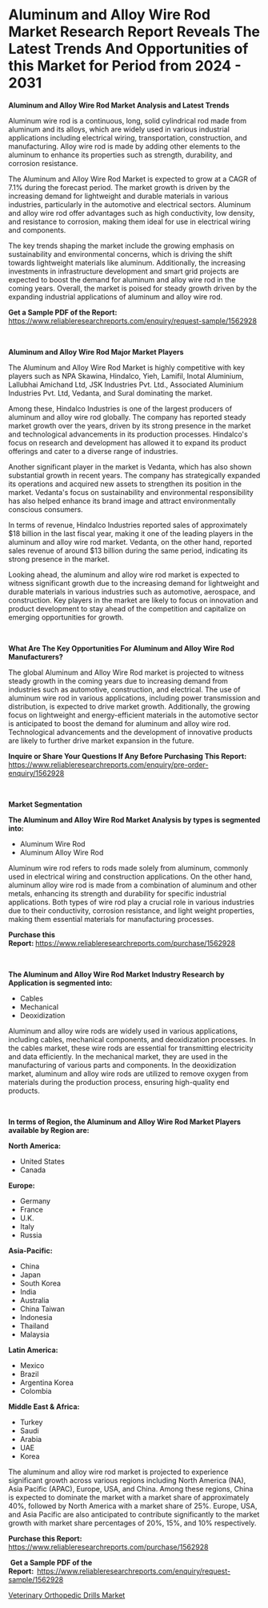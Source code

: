 <p><h1>Aluminum and Alloy Wire Rod Market Research Report Reveals The Latest Trends And Opportunities of this Market for Period from 2024 - 2031</h1></p><p><strong>Aluminum and Alloy Wire Rod Market Analysis and Latest Trends</strong></p>
<p><p>Aluminum wire rod is a continuous, long, solid cylindrical rod made from aluminum and its alloys, which are widely used in various industrial applications including electrical wiring, transportation, construction, and manufacturing. Alloy wire rod is made by adding other elements to the aluminum to enhance its properties such as strength, durability, and corrosion resistance.</p><p>The Aluminum and Alloy Wire Rod Market is expected to grow at a CAGR of 7.1% during the forecast period. The market growth is driven by the increasing demand for lightweight and durable materials in various industries, particularly in the automotive and electrical sectors. Aluminum and alloy wire rod offer advantages such as high conductivity, low density, and resistance to corrosion, making them ideal for use in electrical wiring and components.</p><p>The key trends shaping the market include the growing emphasis on sustainability and environmental concerns, which is driving the shift towards lightweight materials like aluminum. Additionally, the increasing investments in infrastructure development and smart grid projects are expected to boost the demand for aluminum and alloy wire rod in the coming years. Overall, the market is poised for steady growth driven by the expanding industrial applications of aluminum and alloy wire rod.</p></p>
<p><strong>Get a Sample PDF of the Report:&nbsp;</strong> <a href="https://www.reliableresearchreports.com/enquiry/request-sample/1562928">https://www.reliableresearchreports.com/enquiry/request-sample/1562928</a></p>
<p>&nbsp;</p>
<p><strong>Aluminum and Alloy Wire Rod Major Market Players</strong></p>
<p><p>The Aluminum and Alloy Wire Rod Market is highly competitive with key players such as NPA Skawina, Hindalco, Yieh, Lamifil, Inotal Aluminium, Lallubhai Amichand Ltd, JSK Industries Pvt. Ltd., Associated Aluminium Industries Pvt. Ltd, Vedanta, and Sural dominating the market.  </p><p>Among these, Hindalco Industries is one of the largest producers of aluminum and alloy wire rod globally. The company has reported steady market growth over the years, driven by its strong presence in the market and technological advancements in its production processes. Hindalco's focus on research and development has allowed it to expand its product offerings and cater to a diverse range of industries.  </p><p>Another significant player in the market is Vedanta, which has also shown substantial growth in recent years. The company has strategically expanded its operations and acquired new assets to strengthen its position in the market. Vedanta's focus on sustainability and environmental responsibility has also helped enhance its brand image and attract environmentally conscious consumers.  </p><p>In terms of revenue, Hindalco Industries reported sales of approximately $18 billion in the last fiscal year, making it one of the leading players in the aluminum and alloy wire rod market. Vedanta, on the other hand, reported sales revenue of around $13 billion during the same period, indicating its strong presence in the market.  </p><p>Looking ahead, the aluminum and alloy wire rod market is expected to witness significant growth due to the increasing demand for lightweight and durable materials in various industries such as automotive, aerospace, and construction. Key players in the market are likely to focus on innovation and product development to stay ahead of the competition and capitalize on emerging opportunities for growth.</p></p>
<p>&nbsp;</p>
<p><strong>What Are The Key Opportunities For Aluminum and Alloy Wire Rod Manufacturers?</strong></p>
<p><p>The global Aluminum and Alloy Wire Rod market is projected to witness steady growth in the coming years due to increasing demand from industries such as automotive, construction, and electrical. The use of aluminum wire rod in various applications, including power transmission and distribution, is expected to drive market growth. Additionally, the growing focus on lightweight and energy-efficient materials in the automotive sector is anticipated to boost the demand for aluminum and alloy wire rod. Technological advancements and the development of innovative products are likely to further drive market expansion in the future.</p></p>
<p><strong>Inquire or Share Your Questions If Any Before Purchasing This Report:</strong> <a href="https://www.reliableresearchreports.com/enquiry/pre-order-enquiry/1562928">https://www.reliableresearchreports.com/enquiry/pre-order-enquiry/1562928</a></p>
<p>&nbsp;</p>
<p><strong>Market Segmentation</strong></p>
<p><strong>The Aluminum and Alloy Wire Rod Market Analysis by types is segmented into:</strong></p>
<p><ul><li>Aluminum Wire Rod</li><li>Aluminum Alloy Wire Rod</li></ul></p>
<p><p>Aluminum wire rod refers to rods made solely from aluminum, commonly used in electrical wiring and construction applications. On the other hand, aluminum alloy wire rod is made from a combination of aluminum and other metals, enhancing its strength and durability for specific industrial applications. Both types of wire rod play a crucial role in various industries due to their conductivity, corrosion resistance, and light weight properties, making them essential materials for manufacturing processes.</p></p>
<p><strong>Purchase this Report:&nbsp;</strong><a href="https://www.reliableresearchreports.com/purchase/1562928">https://www.reliableresearchreports.com/purchase/1562928</a></p>
<p>&nbsp;</p>
<p><strong>The Aluminum and Alloy Wire Rod Market Industry Research by Application is segmented into:</strong></p>
<p><ul><li>Cables</li><li>Mechanical</li><li>Deoxidization</li></ul></p>
<p><p>Aluminum and alloy wire rods are widely used in various applications, including cables, mechanical components, and deoxidization processes. In the cables market, these wire rods are essential for transmitting electricity and data efficiently. In the mechanical market, they are used in the manufacturing of various parts and components. In the deoxidization market, aluminum and alloy wire rods are utilized to remove oxygen from materials during the production process, ensuring high-quality end products.</p></p>
<p>&nbsp;</p>
<p><strong>In terms of Region, the Aluminum and Alloy Wire Rod Market Players available by Region are:</strong></p>
<p>
    <p> <strong> North America: </strong>
        <ul>
            <li>United States</li>
            <li>Canada</li>
        </ul>
        </p> 
    <p> <strong> Europe: </strong>
        <ul>
            <li>Germany</li>
            <li>France</li>
            <li>U.K.</li>
            <li>Italy</li>
            <li>Russia</li>
        </ul>
        </p> 
    <p> <strong> Asia-Pacific: </strong>
        <ul>
            <li>China</li>
            <li>Japan</li>
            <li>South Korea</li>
            <li>India</li>
            <li>Australia</li>
            <li>China Taiwan</li>
            <li>Indonesia</li>
            <li>Thailand</li>
            <li>Malaysia</li>
        </ul>
        </p> 
    <p> <strong> Latin America: </strong>
        <ul>
            <li>Mexico</li>
            <li>Brazil</li>
            <li>Argentina Korea</li>
            <li>Colombia</li>
        </ul>
        </p> 
    <p> <strong> Middle East & Africa: </strong>
        <ul>
            <li>Turkey</li>
            <li>Saudi</li>
            <li>Arabia</li>
            <li>UAE</li>
            <li>Korea</li>
        </ul>
    </p>
    </p>
<p><p>The aluminum and alloy wire rod market is projected to experience significant growth across various regions including North America (NA), Asia Pacific (APAC), Europe, USA, and China. Among these regions, China is expected to dominate the market with a market share of approximately 40%, followed by North America with a market share of 25%. Europe, USA, and Asia Pacific are also anticipated to contribute significantly to the market growth with market share percentages of 20%, 15%, and 10% respectively.</p></p>
<p><strong>Purchase this Report: </strong><a href="https://www.reliableresearchreports.com/purchase/1562928">https://www.reliableresearchreports.com/purchase/1562928</a></p>
<p>&nbsp;<strong>Get a Sample PDF of the Report:&nbsp;&nbsp;</strong><a href="https://www.reliableresearchreports.com/enquiry/request-sample/1562928">https://www.reliableresearchreports.com/enquiry/request-sample/1562928</a></p>
<p><strong></strong></p>
<p><p><a href="https://metal-farmhouse-e95.notion.site/Veterinary-Orthopedic-Drills-Market-Research-Report-Forecasted-for-Period-from-2024-2031-by-Marke-f228e1d492274578aa8f31d3c94ab452">Veterinary Orthopedic Drills Market</a></p></p>